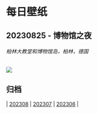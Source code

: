 # 每日壁纸

## 20230825 - 博物馆之夜

###### 柏林大教堂和博物馆岛，柏林，德国

![](https://www.bing.com/th?id=OHR.MuseumIsland_ZH-CN8277258964_UHD.jpg)

## 归档

| [202308](/202308/README.md)
| [202307](/202307/README.md)
| [202306](/202306/README.md)
|